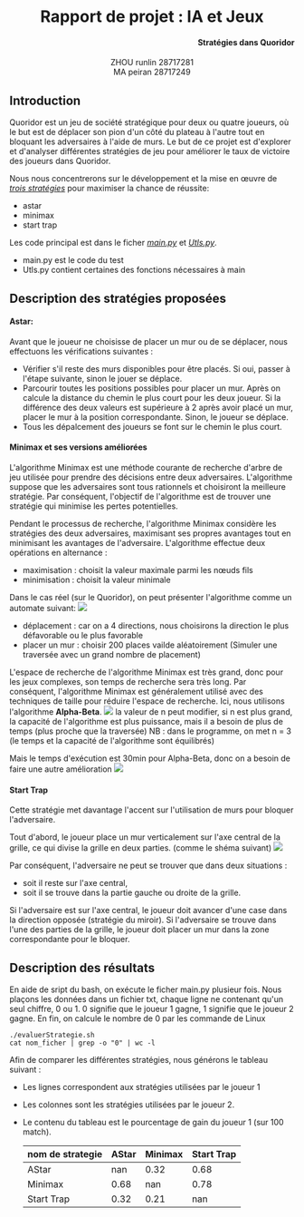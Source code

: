 # <center>Rapport de projet : IA et Jeux </center>
<h4 style="text-align:right;">Stratégies dans Quoridor</h4>

<center> ZHOU runlin 28717281 </center>
<center> MA peiran 28717249 </center>

## Introduction 
Quoridor est un jeu de société stratégique pour deux ou quatre joueurs, où le but est de déplacer son pion d'un côté du plateau à l'autre tout en bloquant les adversaires à l'aide de murs. Le but de ce projet est d'explorer et d'analyser différentes stratégies de jeu pour améliorer le taux de victoire des joueurs dans Quoridor. 

Nous nous concentrerons sur le développement et la mise en œuvre de <u>*trois stratégies*</u> pour maximiser la chance de réussite:
- astar
- minimax
- start trap

Les code principal est dans le ficher <u>*main.py*</u> et <u>*Utls.py*</u>. 
- main.py est le code du test 
- Utls.py contient certaines des fonctions nécessaires à main

## Description des stratégies proposées
#### Astar:
Avant que le joueur ne choisisse de placer un mur ou de se déplacer, nous effectuons les vérifications suivantes :
- Vérifier s'il reste des murs disponibles pour être placés. Si oui, passer à l'étape suivante, sinon le jouer se déplace.
- Parcourir toutes les positions possibles pour placer un mur. Après on calcule la distance du chemin le plus court pour les deux joueur. Si la différence des deux valeurs est supérieure à 2 après avoir placé un mur, placer le mur à la position correspondante. Sinon, le joueur se déplace.
- Tous les dépalcement des joueurs se font sur le chemin le plus court.

#### Minimax et ses versions améliorées
L'algorithme Minimax est une méthode courante de recherche d'arbre de jeu utilisée pour prendre des décisions entre deux adversaires. L'algorithme suppose que les adversaires sont tous rationnels et choisiront la meilleure stratégie. Par conséquent, l'objectif de l'algorithme est de trouver une stratégie qui minimise les pertes potentielles.

Pendant le processus de recherche, l'algorithme Minimax considère les stratégies des deux adversaires, maximisant ses propres avantages tout en minimisant les avantages de l'adversaire. 
L'algorithme effectue deux opérations en alternance : 
- maximisation : choisit la valeur maximale parmi les nœuds fils
- minimisation : choisit la valeur minimale

Dans le cas réel (sur le Quoridor), on peut présenter l'algorithme comme un automate suivant:
![](https://i.imgur.com/GHn4ziM.jpg)
- déplacement : car on a 4 directions, nous choisirons la direction le plus défavorable ou le plus favorable
- placer un mur : choisir 200 places vailde aléatoirement (Simuler une traversée avec un grand nombre de placement)

L'espace de recherche de l'algorithme Minimax est très grand, donc pour les jeux complexes, son temps de recherche sera très long. Par conséquent, l'algorithme Minimax est généralement utilisé avec des techniques de taille pour réduire l'espace de recherche. 
Ici, nous utilisons l'algorithme **Alpha-Beta**.
![](https://i.imgur.com/W3MaxUx.jpg)
la valeur de n peut modifier, si n est plus grand, la capacité de l'algorithme est plus puissance, mais il a besoin de plus de temps (plus proche que la traversée)
NB : dans le programme, on met n = 3 (le temps et la capacité de l'algorithme sont équilibrés)

Mais le temps d'exécution est 30min pour Alpha-Beta, donc on a besoin de faire une autre amélioration
![](https://i.imgur.com/gXrc6mO.jpg)


#### Start Trap
Cette stratégie met davantage l'accent sur l'utilisation de murs pour bloquer l'adversaire.

Tout d'abord, le joueur place un mur verticalement sur l'axe central de la grille, ce qui divise la grille en deux parties. (comme le shéma suivant)
![](https://i.imgur.com/Heeggo5.jpg)

Par conséquent, l'adversaire ne peut se trouver que dans deux situations : 
- soit il reste sur l'axe central, 
- soit il se trouve dans la partie gauche ou droite de la grille.

Si l'adversaire est sur l'axe central, le joueur doit avancer d'une case dans la direction opposée (stratégie du miroir). 
Si l'adversaire se trouve dans l'une des parties de la grille, le joueur doit placer un mur dans la zone correspondante pour le bloquer.

## Description des résultats
En aide de sript du bash, on exécute le ficher main.py plusieur fois. Nous plaçons les données dans un fichier txt, chaque ligne ne contenant qu'un seul chiffre, 0 ou 1. 0 signifie que le joueur 1 gagne, 1 signifie que le joueur 2 gagne.
En fin, on calcule le nombre de 0 par les commande de Linux 
```
./evaluerStrategie.sh
cat nom_ficher | grep -o "0" | wc -l
```

Afin de comparer les différentes stratégies, nous générons le tableau suivant :
- Les lignes correspondent aux stratégies utilisées par le joueur 1
- Les colonnes sont les stratégies utilisées par le joueur 2.
- Le contenu du tableau est le pourcentage de gain du joueur 1 (sur 100 match).
    
    |nom de strategie |  AStar   | Minimax | Start Trap|
    | ---             | ----     |  ----   | ----      | 
    | AStar           | nan      | 0.32    | 0.68
    | Minimax         | 0.68     | nan     | 0.78
    | Start Trap      | 0.32     | 0.21    | nan


